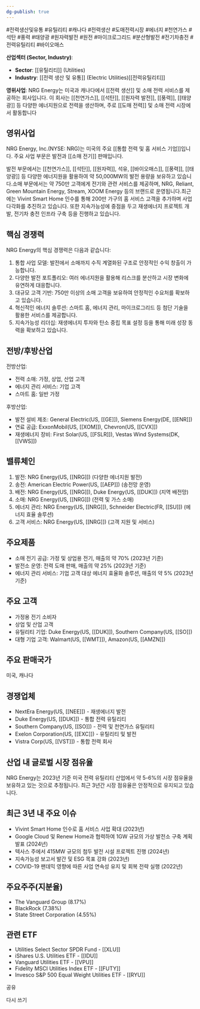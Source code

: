 ```yaml
---
dg-publish: true
---
```

#전력생산및유통 #유틸리티 #캐나다 #전력생산 #도매전력시장 #에너지 #천연가스 #석탄 #풍력 #태양광 #원자력발전 #원전 #마이크로그리드 #분산형발전 #전기차충전 #전력유틸리티 #바이오매스



**산업섹터 (Sector, Industry)**:

- **Sector**: [[유틸리티]] (Utilities)
- **Industry**: [[전력 생산 및 유통]] (Electric Utilities)[[전력유틸리티]]


**영위사업**: NRG Energy는 미국과 캐나다에서 [[전력 생산]] 및 소매 전력 서비스를 제공하는 회사입니다. 이 회사는 [[천연가스]], [[석탄]], [[원자력 발전]], [[풍력]], [[태양광]] 등 다양한 에너지원으로 전력을 생산하며, 주로 [[도매 전력]] 및 소매 전력 시장에서 활동합니다


## 영위사업

NRG Energy, Inc.(NYSE: NRG)는 미국의 주요 [[통합 전력 및 홈 서비스 기업]]입니다. 주요 사업 부문은 발전과 [[소매 전기]] 판매입니다.

발전 부문에서는 [[천연가스]], [[석탄]], [[원자력]], 석유, [[바이오매스]], [[풍력]], [[태양광]] 등 다양한 에너지원을 활용하여 약 50,000MW의 발전 용량을 보유하고 있습니다.소매 부문에서는 약 750만 고객에게 전기와 관련 서비스를 제공하며, NRG, Reliant, Green Mountain Energy, Stream, XOOM Energy 등의 브랜드로 운영됩니다.최근에는 Vivint Smart Home 인수를 통해 200만 가구의 홈 서비스 고객을 추가하며 사업 다각화를 추진하고 있습니다. 또한 지속가능성에 중점을 두고 재생에너지 프로젝트 개발, 전기차 충전 인프라 구축 등을 진행하고 있습니다.

## 핵심 경쟁력

NRG Energy의 핵심 경쟁력은 다음과 같습니다:

1. 통합 사업 모델: 발전에서 소매까지 수직 계열화된 구조로 안정적인 수익 창출이 가능합니다.
2. 다양한 발전 포트폴리오: 여러 에너지원을 활용해 리스크를 분산하고 시장 변화에 유연하게 대응합니다.
3. 대규모 고객 기반: 750만 이상의 소매 고객을 보유하여 안정적인 수요처를 확보하고 있습니다.
4. 혁신적인 에너지 솔루션: 스마트 홈, 에너지 관리, 마이크로그리드 등 첨단 기술을 활용한 서비스를 제공합니다.
5. 지속가능성 리더십: 재생에너지 투자와 탄소 중립 목표 설정 등을 통해 미래 성장 동력을 확보하고 있습니다.

## 전방/후방산업

전방산업:

- 전력 소매: 가정, 상업, 산업 고객
- 에너지 관리 서비스: 기업 고객
- 스마트 홈: 일반 가정

후방산업:

- 발전 설비 제조: General Electric(US, [[GE]]), Siemens Energy(DE, [[ENR]])
- 연료 공급: ExxonMobil(US, [[XOM]]), Chevron(US, [[CVX]])
- 재생에너지 장비: First Solar(US, [[FSLR]]), Vestas Wind Systems(DK, [[VWS]])

## 밸류체인

1. 발전: NRG Energy(US, [[NRG]]) (다양한 에너지원 발전)
2. 송전: American Electric Power(US, [[AEP]]) (송전망 운영)
3. 배전: NRG Energy(US, [[NRG]]), Duke Energy(US, [[DUK]]) (지역 배전망)
4. 소매: NRG Energy(US, [[NRG]]) (전력 및 가스 소매)
5. 에너지 관리: NRG Energy(US, [[NRG]]), Schneider Electric(FR, [[SU]]) (에너지 효율 솔루션)
6. 고객 서비스: NRG Energy(US, [[NRG]]) (고객 지원 및 서비스)

## 주요제품

- 소매 전기 공급: 가정 및 상업용 전기, 매출의 약 70% (2023년 기준)
- 발전소 운영: 전력 도매 판매, 매출의 약 25% (2023년 기준)
- 에너지 관리 서비스: 기업 고객 대상 에너지 효율화 솔루션, 매출의 약 5% (2023년 기준)

## 주요 고객

- 가정용 전기 소비자
- 상업 및 산업 고객
- 유틸리티 기업: Duke Energy(US, [[DUK]]), Southern Company(US, [[SO]])
- 대형 기업 고객: Walmart(US, [[WMT]]), Amazon(US, [[AMZN]])

## 주요 판매국가

미국, 캐나다

## 경쟁업체

- NextEra Energy(US, [[NEE]]) - 재생에너지 발전
- Duke Energy(US, [[DUK]]) - 통합 전력 유틸리티
- Southern Company(US, [[SO]]) - 전력 및 천연가스 유틸리티
- Exelon Corporation(US, [[EXC]]) - 유틸리티 및 발전
- Vistra Corp(US, [[VST]]) - 통합 전력 회사

## 산업 내 글로벌 시장 점유율

NRG Energy는 2023년 기준 미국 전력 유틸리티 산업에서 약 5-6%의 시장 점유율을 보유하고 있는 것으로 추정됩니다. 최근 3년간 시장 점유율은 안정적으로 유지되고 있습니다.

## 최근 3년 내 주요 이슈

- Vivint Smart Home 인수로 홈 서비스 사업 확대 (2023년)
- Google Cloud 및 Renew Home과 협력하여 1GW 규모의 가상 발전소 구축 계획 발표 (2024년)
- 텍사스 주에서 415MW 규모의 첨두 발전 시설 프로젝트 진행 (2024년)
- 지속가능성 보고서 발간 및 ESG 목표 강화 (2023년)
- COVID-19 팬데믹 영향에 따른 사업 연속성 유지 및 회복 전략 실행 (2022년)

## 주요주주(지분율)

- The Vanguard Group (8.17%)
- BlackRock (7.38%)
- State Street Corporation (4.55%)

## 관련 ETF

- Utilities Select Sector SPDR Fund - [[XLU]]
- iShares U.S. Utilities ETF - [[IDU]]
- Vanguard Utilities ETF - [[VPU]]
- Fidelity MSCI Utilities Index ETF - [[FUTY]]
- Invesco S&P 500 Equal Weight Utilities ETF - [[RYU]]

공유

다시 쓰기